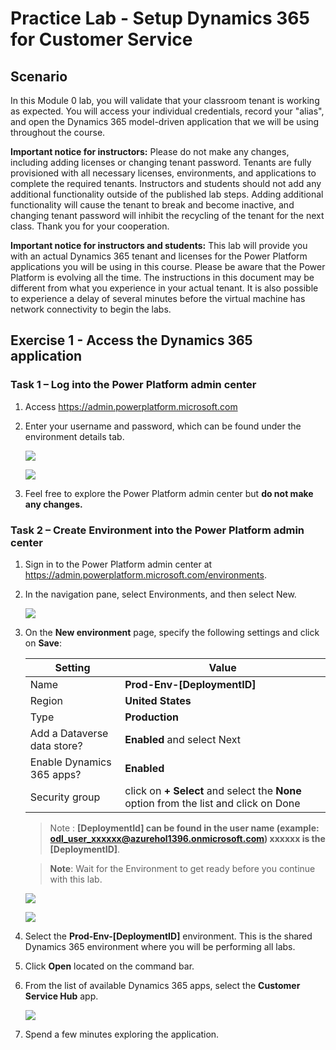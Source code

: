 # Practice Lab - Setup Dynamics 365 for Customer Service

## Scenario

In this Module 0 lab, you will validate that your classroom tenant is working as expected. You will access your individual credentials, record your "alias", and open the Dynamics 365 model-driven application that we will be using throughout the course.

**Important notice for instructors:** Please do not make any changes, including adding licenses or changing tenant password. Tenants are fully provisioned with all necessary licenses, environments, and applications to complete the required tenants. Instructors and students should not add any additional functionality outside of the published lab steps. Adding additional functionality will cause the tenant to break and become inactive, and changing tenant password will inhibit the recycling of the tenant for the next class. Thank you for your cooperation.

**Important notice for instructors and students:** This lab will provide you with an actual Dynamics 365 tenant and licenses for the Power Platform applications you will be using in this course. Please be aware that the Power Platform is evolving all the time. The instructions in this document may be different from what you experience in your actual tenant. It is also possible to experience a delay of several minutes before the virtual machine has network connectivity to begin the labs.

## Exercise 1 - Access the Dynamics 365 application

### Task 1 – Log into the Power Platform admin center

1. Access <https://admin.powerplatform.microsoft.com> 

2. Enter your username and password, which can be found under the environment details tab.

    ![](../images/azure-login.png)
    
    ![](../images/azure-login-password.png)

3. Feel free to explore the Power Platform admin center but **do not make any changes.**

### Task 2 – Create Environment into the Power Platform admin center

1. Sign in to the Power Platform admin center at <https://admin.powerplatform.microsoft.com/environments>.

2. In the navigation pane, select Environments, and then select New.

    ![](../images/new-environment.png)

3. On the **New environment** page, specify the following settings and click on **Save**:

   |Setting|Value|
   |---|---|
   |Name|**Prod-Env-[DeploymentID]**|
   |Region|**United States**|
   |Type|**Production**|
   |Add a Dataverse data store?|**Enabled** and select Next|
   |Enable Dynamics 365 apps?|**Enabled**|
   |Security group|click on **+ Select** and select the **None** option from the list and click on Done|
   
   >Note : **[DeploymentId] can be found in the user name (example: odl_user_xxxxxx@azurehol1396.onmicrosoft.com) **xxxxxx** is the [DeploymentID]**.
   
   >**Note**: Wait for the Environment to get ready before you continue with this lab.

   ![](../images/prod-name.png)
   
   ![](../images/dataverse.png)

2. Select the **Prod-Env-[DeploymentID]** environment. This is the shared Dynamics 365 environment where you will be performing all labs.

3. Click **Open** located on the command bar.

4. From the list of available Dynamics 365 apps, select the **Customer Service Hub** app.

   ![](../images/service-hub-app.png)

5. Spend a few minutes exploring the application.
